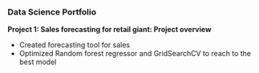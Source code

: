 ### Data Science Portfolio


**Project 1: Sales forecasting for retail giant: Project overview**
* Created forecasting tool for sales
* Optimized Random forest regressor and GridSearchCV to reach to the best model
